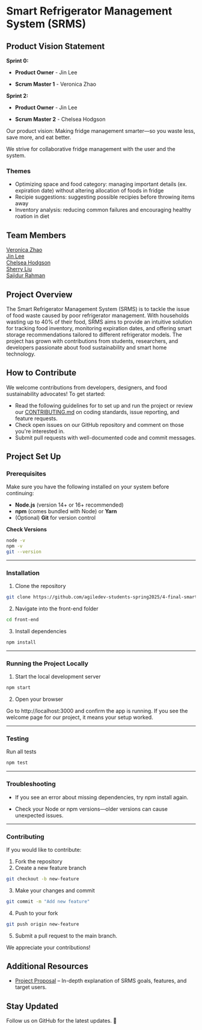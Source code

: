 # Smart Refrigerator Management System (SRMS)

## Product Vision Statement

**Sprint 0:**

- **Product Owner** - Jin Lee

- **Scrum Master 1** - Veronica Zhao

**Sprint 2:**
- **Product Owner** - Jin Lee

- **Scrum Master 2** - Chelsea Hodgson

Our product vision: Making fridge management smarter—so you waste less, save more, and eat better.

We strive for collaborative fridge management with the user and the system. 
### Themes
- Optimizing space and food category: managing important details (ex. expiration date) without altering allocation of foods in fridge
- Recipie suggestions: suggesting possible recipies before throwing items away 
- Inventory analysis: reducing common failures and encouraging healthy roation in diet

## Team Members
[Veronica Zhao](https://github.com/verozhao)<br>
[Jin Lee](https://github.com/GiveChoco)<br>
[Chelsea Hodgson](https://github.com/Chelsea-Hodgson)<br>
[Sherry Liu](https://github.com/SherryKu)<br>
[Sajidur Rahman](https://github.com/SajidRahman310)


## Project Overview
The Smart Refrigerator Management System (SRMS) is to tackle the issue of food waste caused by poor refrigerator management. With households wasting up to 40% of their food, SRMS aims to provide an intuitive solution for tracking food inventory, monitoring expiration dates, and offering smart storage recommendations tailored to different refrigerator models. The project has grown with contributions from students, researchers, and developers passionate about food sustainability and smart home technology.


## How to Contribute
We welcome contributions from developers, designers, and food sustainability advocates! To get started:
- Read the following guidelines for to set up and run the project or review our [CONTRIBUTING.md](https://github.com/agiledev-students-spring2025/4-final-smart-refrigerator-management-system/blob/master/CONTRIBUTING.md) on coding standards, issue reporting, and feature requests.
- Check open issues on our GitHub repository and comment on those you're interested in.
- Submit pull requests with well-documented code and commit messages.

## Project Set Up

### Prerequisites

Make sure you have the following installed on your system before continuing:

- **Node.js** (version 14+ or 16+ recommended)  
- **npm** (comes bundled with Node) or **Yarn**  
- (Optional) **Git** for version control  

**Check Versions**  
```bash
node -v
npm -v
git --version
```
---
### Installation

1. Clone the repository
```bash
git clone https://github.com/agiledev-students-spring2025/4-final-smart-refrigerator-management-system.git
```

2. Navigate into the front-end folder
```bash
cd front-end
```

3. Install dependencies
```bash
npm install
```
---
### Running the Project Locally

1. Start the local development server
```bash
npm start
```

2. Open your browser

Go to http://localhost:3000 and confirm the app is running. If you see the welcome page for our project, it means your setup worked.

---
### Testing 
Run all tests
```bash
npm test
```
---
### Troubleshooting
- If you see an error about missing dependencies, try npm install again.

- Check your Node or npm versions—older versions can cause unexpected issues.

---
### Contributing
If you would like to contribute:

1. Fork the repository
2. Create a new feature branch 
```bash
git checkout -b new-feature
```
3. Make your changes and commit 
```bash
git commit -m "Add new feature"
```
4. Push to your fork 
```bash
git push origin new-feature
```
5. Submit a pull request to the main branch.

We appreciate your contributions!


## Additional Resources
- [Project Proposal](https://github.com/agiledev-students-spring2025/4-final-smart-refrigerator-management-system/blob/master/PROPOSAL.md) – In-depth explanation of SRMS goals, features, and target users.

## Stay Updated
Follow us on GitHub for the latest updates. 🚀
